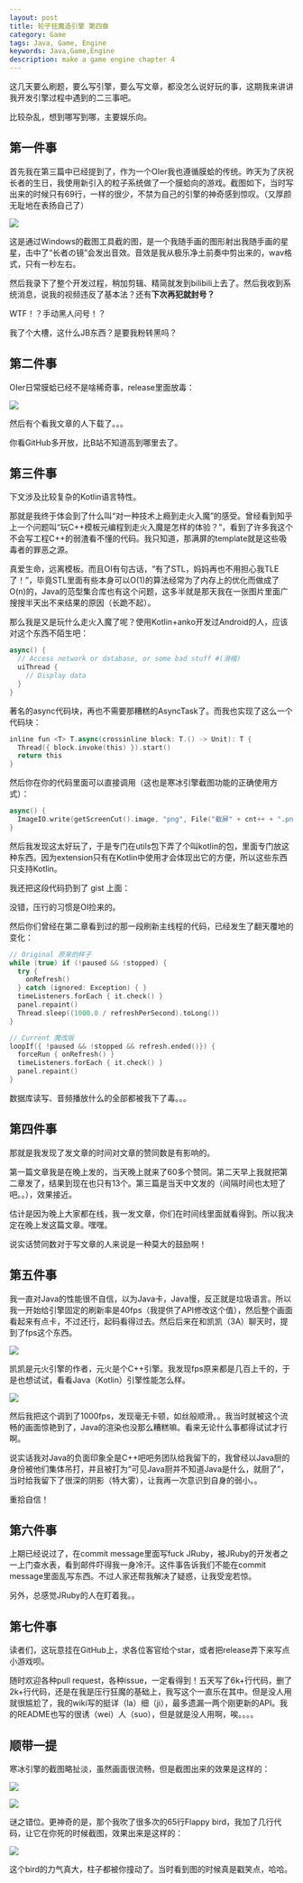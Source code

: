 ```yaml
---
layout: post
title: 轮子狂魔造引擎 第四章
category: Game
tags: Java, Game, Engine
keywords: Java,Game,Engine
description: make a game engine chapter 4
---
```


这几天要么刷题，要么写引擎，要么写文章，都没怎么说好玩的事，这期我来讲讲我开发引擎过程中遇到的二三事吧。

比较杂乱，想到哪写到哪，主要娱乐向。

## 第一件事

首先我在第三篇中已经提到了，作为一个OIer我也遵循膜蛤的传统。昨天为了庆祝长者的生日，我使用新引入的粒子系统做了一个膜蛤向的游戏。截图如下，当时写出来的时候只有69行，一样的很少，不禁为自己的引擎的神奇感到惊叹。（又厚颜无耻地在表扬自己了）

![](https://coding.net/u/ice1000/p/Images/git/raw/master/blog-img/old/game/4/1.png)

这是通过Windows的截图工具截的图，是一个我随手画的图形射出我随手画的星星，击中了“长者の镜”会发出音效。音效是我从极乐净土前奏中剪出来的，wav格式，只有一秒左右。

然后我录下了整个开发过程，稍加剪辑、精简就发到bilibili上去了。然后我收到系统消息，说我的视频违反了基本法？还有**下次再犯就封号？**

WTF！？手动黑人问号！？

我了个大槽，这什么JB东西？是要我粉转黑吗？

## 第二件事
OIer日常膜蛤已经不是啥稀奇事，release里面放毒：

![](https://coding.net/u/ice1000/p/Images/git/raw/master/blog-img/old/game/4/0.png)

然后有个看我文章的人下载了。。。

你看GitHub多开放，比B站不知道高到哪里去了。

## 第三件事
下文涉及比较复杂的Kotlin语言特性。

那就是我终于体会到了什么叫“对一种技术上瘾到走火入魔”的感受。曾经看到知乎上一个问题叫“玩C++模板元编程到走火入魔是怎样的体验？”，看到了许多我这个不会写工程C++的弱渣看不懂的代码。我只知道，那满屏的template就是这些吸毒者的罪恶之源。

真爱生命，远离模板。而且OI有句古话，“有了STL，妈妈再也不用担心我TLE了！”，毕竟STL里面有些本身可以O(1)的算法经常为了内存上的优化而做成了O(n)的，Java的范型集合库也有这个问题，这多半就是那天我在一张图片里面广搜搜半天出不来结果的原因（长跪不起）。

那么我是又是玩什么走火入魔了呢？使用Kotlin+anko开发过Android的人，应该对这个东西不陌生吧：

```swift
async() {
  // Access network or database, or some bad stuff #(滑稽)
  uiThread {
    // Display data
  }
}
```

著名的async代码块，再也不需要那糟糕的AsyncTask了。而我也实现了这么一个代码块：

```swift
inline fun <T> T.async(crossinline block: T.() -> Unit): T {
  Thread({ block.invoke(this) }).start()
  return this
}
```

然后你在你的代码里面可以直接调用（这也是寒冰引擎截图功能的正确使用方式）：

```swift
async() {
  ImageIO.write(getScreenCut().image, "png", File("截屏" + cnt++ + ".png"));
}
```

然后我发现这太好玩了，于是专门在utils包下弄了个叫kotlin的包，里面专门放这种东西。因为extension只有在Kotlin中使用才会体现出它的方便，所以这些东西只支持Kotlin。

我还把这段代码扔到了 gist 上面：
 
<script src="https://gist.github.com/ice1000/16d851883e0ac61f905cbb891d20a155.js"></script>

没错，压行的习惯是OI捡来的。

然后你们曾经在第二章看到过的那一段刷新主线程的代码，已经发生了翻天覆地的变化：

```swift
// Original 原来的样子
while (true) if (!paused && !stopped) {
  try {
    onRefresh()
  } catch (ignored: Exception) { }
  timeListeners.forEach { it.check() }
  panel.repaint()
  Thread.sleep((1000.0 / refreshPerSecond).toLong())
}

// Current 魔改版
loopIf({ !paused && !stopped && refresh.ended()}) {
  forceRun { onRefresh() }
  timeListeners.forEach { it.check() }
  panel.repaint()
}
```

数据库读写、音频播放什么的全部都被我下了毒。。。

## 第四件事
那就是我发现了发文章的时间对文章的赞同数是有影响的。

第一篇文章我是在晚上发的，当天晚上就来了60多个赞同。第二天早上我就把第二章发了，结果到现在也只有13个。第三篇是当天中文发的（间隔时间也太短了吧。。），效果接近。

估计是因为晚上大家都在线，我一发文章，你们在时间线里面就看得到。所以我决定在晚上发这篇文章。嘿嘿。

说实话赞同数对于写文章的人来说是一种莫大的鼓励啊！

## 第五件事
我一直对Java的性能很不自信，以为Java卡，Java慢，反正就是垃圾语言。所以我一开始给引擎固定的刷新率是40fps（我提供了API修改这个值），然后整个画面看起来有点卡，不过还行，起码看得过去。然后后来在和凯凯（3A）聊天时，提到了fps这个东西。

![](https://coding.net/u/ice1000/p/Images/git/raw/master/blog-img/old/game/4/5.jpg)

凯凯是元火引擎的作者，元火是个C++引擎。我发现fps原来都是几百上千的，于是也想试试，看看Java（Kotlin）引擎性能怎么样。

![](https://coding.net/u/ice1000/p/Images/git/raw/master/blog-img/old/game/4/6.jpg)

然后我把这个调到了1000fps，发现毫无卡顿，如丝般顺滑。。我当时就被这个流畅的画面惊艳到了，Java的渲染也没那么糟糕嘛。看来无论什么事都得试试才行啊。

说实话我对Java的负面印象全是C++吧吧务团队给我留下的，我曾经以Java厨的身份被他们集体吊打，并且被打为“可见Java厨并不知道Java是什么，就厨了”，当时给我留下了很深的阴影（特大雾），让我再一次意识到自身的弱小。。

重拾自信！

## 第六件事
上期已经说过了，在commit message里面写fuck JRuby，被JRuby的开发者之一上门查水表，看到邮件吓得我一身冷汗。这件事告诉我们不能在commit message里面乱写东西。不过人家还帮我解决了疑惑，让我受宠若惊。

另外，总感觉JRuby的人在盯着我。。

## 第七件事
读者们，这玩意挂在GitHub上，求各位客官给个star，或者把release弄下来写点小游戏呗。

随时欢迎各种pull request，各种issue，一定看得到！五天写了6k+行代码，删了2k+行代码，还是在我是压行狂魔的基础上，我写这个一直乐在其中。但是没人用就很尴尬了，我的wiki写的挺详（la）细（ji），最多遗漏一两个刚更新的API。我的README也写的很诱（wei）人（suo），但是就是没人用啊，唉。。。。

## 顺带一提
寒冰引擎的截图略扯淡，虽然画面很流畅，但是截图出来的效果是这样的：

![](https://coding.net/u/ice1000/p/Images/git/raw/master/blog-img/old/game/4/2.png)

![](https://coding.net/u/ice1000/p/Images/git/raw/master/blog-img/old/game/4/3.png)

谜之错位。更神奇的是，那个我吹了很多次的65行Flappy bird，我加了几行代码，让它在你死的时候截图，效果出来是这样的：

![](https://coding.net/u/ice1000/p/Images/git/raw/master/blog-img/old/game/4/4.png)

这个bird的力气真大，柱子都被你撞动了。当时看到图的时候真是戳笑点，哈哈。








